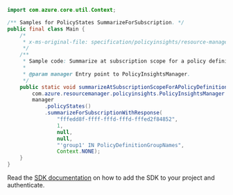 ```java
import com.azure.core.util.Context;

/** Samples for PolicyStates SummarizeForSubscription. */
public final class Main {
    /*
     * x-ms-original-file: specification/policyinsights/resource-manager/Microsoft.PolicyInsights/stable/2019-10-01/examples/PolicyStates_SummarizeSubscriptionScopeForPolicyGroup.json
     */
    /**
     * Sample code: Summarize at subscription scope for a policy definition group.
     *
     * @param manager Entry point to PolicyInsightsManager.
     */
    public static void summarizeAtSubscriptionScopeForAPolicyDefinitionGroup(
        com.azure.resourcemanager.policyinsights.PolicyInsightsManager manager) {
        manager
            .policyStates()
            .summarizeForSubscriptionWithResponse(
                "fffedd8f-ffff-fffd-fffd-fffed2f84852",
                1,
                null,
                null,
                "'group1' IN PolicyDefinitionGroupNames",
                Context.NONE);
    }
}
```

Read the [SDK documentation](https://github.com/Azure/azure-sdk-for-java/blob/azure-resourcemanager-policyinsights_1.0.0-beta.2/sdk/policyinsights/azure-resourcemanager-policyinsights/README.md) on how to add the SDK to your project and authenticate.
